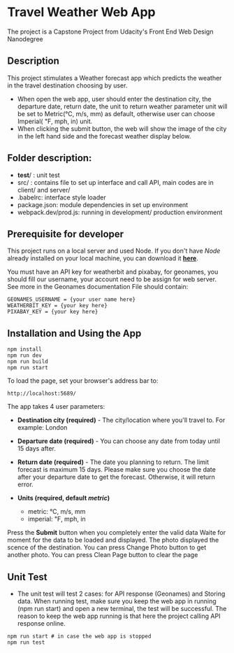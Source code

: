 # Travel Weather Web App
The project is a Capstone Project from Udacity's Front End Web Design Nanodegree

## Description
This project stimulates a Weather forecast app which predicts the weather in the travel destination choosing by user. 
- When open the web app, user should enter the destination city, the departure date, return date, the unit to return weather parameter unit will be set to Metric(℃, m/s, mm) as default, otherwise user can choose Imperial( ℉, mph, in) unit. 
- When clicking the submit button, the web will show the image of the city in the left hand side and the forecast weather display below.

## Folder description:
- __test__/ : unit test
- src/ : contains file to set up interface and call API, main codes are in client/ and server/
- .babelrc: interface style loader
- package.json: module dependencies in set up environment
- webpack.dev/prod.js: running in development/ production environment

## Prerequisite for developer
This project runs on a local server and used Node. If you don't have *Node* already installed on your local machine, you can download it [**here**](https://nodejs.org/en/download/).

You must have an API key for weatherbit and pixabay, for geonames, you should fill our username, your account need to be assign for web server. See more in the Geonames documentation
File should contain:
```
GEONAMES_USERNAME = {your user name here}
WEATHERBIT_KEY = {your key here}
PIXABAY_KEY = {your key here}
```
## Installation and Using the App

```
npm install
npm run dev
npm run build
npm run start
```
To load the page, set your browser's address bar to:
```
http://localhost:5689/
```
The app takes 4 user parameters:

* **Destination city (required)** - The city/location where you'll travel to. For example: London

* **Departure date (required)** - You can choose any date from today until 15 days after.
* **Return date (required)** - The date you planning to return. The limit forecast is maximum 15 days. Please make sure you choose the date after your departure date to get the forecast. Otherwise, it will return error.
* **Units (required, default *metric*)** 
    * metric: ℃, m/s, mm
    * imperial: ℉, mph, in

Press the **Submit** button when you completely enter the valid data
Waite for moment for the data to be loaded and displayed. The photo displayed the scence of the destination. You can press Change Photo button to get another photo. You can press Clean Page button to clear the page
## Unit Test
- The unit test will test 2 cases: for API response (Geonames) and Storing data. When running test, make sure you keep the web app in running (npm run start) and open a new terminal, the test will be successful. The reason to keep the web app running is that here the project calling API response online.

```
npm run start # in case the web app is stopped
npm run test
```
